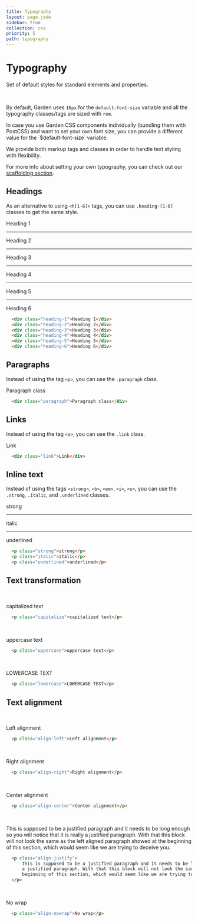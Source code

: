 ```yaml
---
title: Typography
layout: page.jade
sidebar: true
collection: css
priority: 5
path: typography
---
```


# Typography
<p class="lead">
  Set of default styles for standard elements and properties.
</p>

<br>

By default, Garden uses `16px` for the `default-font-size` variable and all the typography classes/tags are sized with `rem`.

<p class="notification notification-warning">
  In case you use Garden CSS components individually (bundling them with PostCSS) and want to set your own font size, you can provide a different value for the `$default-font-size` variable.
</p>


We provide both markup tags and classes in order to handle text styling with flexibility.

For more info about setting your own typography, you can check out our [scaffolding section](scaffolding.html).

## Headings

As an alternative to using `<h[1-6]>` tags, you can use `.heading-[1-6]` classes to get the same style.

<div class="example example-code">
  <div class="heading-1">Heading 1</div>

  <hr />

  <div class="heading-2">Heading 2</div>

  <hr />

  <div class="heading-3">Heading 3</div>

  <hr />

  <div class="heading-4">Heading 4</div>

  <hr />

  <div class="heading-5">Heading 5</div>

  <hr />

  <div class="heading-6">Heading 6</div>
</div>

```html
  <div class="heading-1">Heading 1</div>
  <div class="heading-2">Heading 2</div>
  <div class="heading-3">Heading 3</div>
  <div class="heading-4">Heading 4</div>
  <div class="heading-5">Heading 5</div>
  <div class="heading-6">Heading 6</div>
```

## Paragraphs

Instead of using the tag `<p>`, you can use the `.paragraph` class.

<div class="example example-code">
  <div class="paragraph">Paragraph class</div>
</div>

```html
  <div class="paragraph">Paragraph class</div>
```

## Links

Instead of using the tag `<a>`, you can use the `.link` class.

<div class="example example-code">
  <div class="link">Link</div>
</div>

```html
  <div class="link">Link</div>
```

## Inline text

Instead of using the tags `<strong>`, `<b>`, `<em>`, `<i>`, `<u>`, you can use the `.strong`, `.italic`, and `.underlined` classes.

<div class="example example-code">
  <div class="strong">strong</div>

  <hr>

  <div class="italic">italic</div>

  <hr>

  <div class="underlined">underlined</div>
</div>

```html
  <p class="strong">strong</p>
  <p class="italic">italic</p>
  <p class="underlined">underlined</p>
```

## Text transformation

<br>
<div class="example example-code">
  <p class="capitalize">capitalized text</p>
</div>

```html
  <p class="capitalize">capitalized text</p>
```

<br>

<div class="example example-code">
  <p class="uppercase">uppercase text</p>
</div>

```html
  <p class="uppercase">uppercase text</p>
```

<br>

<div class="example example-code">
  <p class="lowercase">LOWERCASE TEXT</p>
</div>

```html
  <p class="lowercase">LOWERCASE TEXT</p>
```

## Text alignment

<br>

<div class="example example-code">
  <p class="align-left">Left alignment</p>

</div>

```html
  <p class="align-left">Left alignment</p>
```

<br>

<div class="example example-code">
  <p class="align-right">Right alignment</p>
</div>

```html
  <p class="align-right">Right alignment</p>
```

<br>

<div class="example example-code">
  <p class="align-center">Center alignment</p>
</div>

```html
  <p class="align-center">Center alignment</p>
```

<br>

<div class="example example-code">
  <p class="align-justify">
    This is supposed to be a justified paragraph and it needs to be long enough so you will notice that it is really a justified paragraph. With that this block will not look the same as the left aligned paragraph showed at the beginning of this section, which would seem like we are trying to deceive you.
  </p>
</div>

```html
  <p class="align-justify">
      This is supposed to be a justified paragraph and it needs to be long enough so you will notice that it is really
      a justified paragraph. With that this block will not look the same as the left aligned paragraph showed at the
      beginning of this section, which would seem like we are trying to deceive you.
  </p>
```

<br>

<div class="example example-code">
  <p class="align-nowrap">No wrap</p>
</div>

```html
  <p class="align-nowrap">No wrap</p>
```
